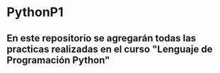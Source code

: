 # PythonP1

## En este repositorio se agregarán todas las practicas realizadas en el curso "Lenguaje de Programación Python"
